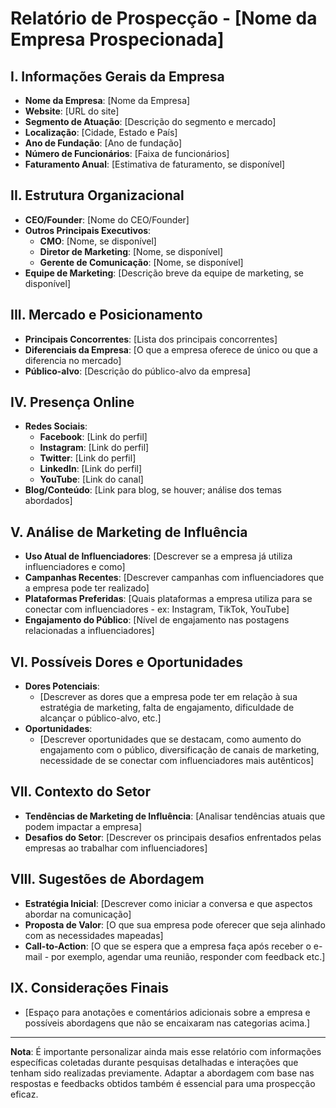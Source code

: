 # Relatório de Prospecção - [Nome da Empresa Prospecionada]

## I. Informações Gerais da Empresa

- **Nome da Empresa**: [Nome da Empresa]
- **Website**: [URL do site]
- **Segmento de Atuação**: [Descrição do segmento e mercado]
- **Localização**: [Cidade, Estado e País]
- **Ano de Fundação**: [Ano de fundação]
- **Número de Funcionários**: [Faixa de funcionários]
- **Faturamento Anual**: [Estimativa de faturamento, se disponível]

## II. Estrutura Organizacional

- **CEO/Founder**: [Nome do CEO/Founder]
- **Outros Principais Executivos**:
  - **CMO**: [Nome, se disponível]
  - **Diretor de Marketing**: [Nome, se disponível]
  - **Gerente de Comunicação**: [Nome, se disponível]
- **Equipe de Marketing**: [Descrição breve da equipe de marketing, se disponível]

## III. Mercado e Posicionamento

- **Principais Concorrentes**: [Lista dos principais concorrentes]
- **Diferenciais da Empresa**: [O que a empresa oferece de único ou que a diferencia no mercado]
- **Público-alvo**: [Descrição do público-alvo da empresa]

## IV. Presença Online

- **Redes Sociais**:
  - **Facebook**: [Link do perfil]
  - **Instagram**: [Link do perfil]
  - **Twitter**: [Link do perfil]
  - **LinkedIn**: [Link do perfil]
  - **YouTube**: [Link do canal]
- **Blog/Conteúdo**: [Link para blog, se houver; análise dos temas abordados]

## V. Análise de Marketing de Influência

- **Uso Atual de Influenciadores**: [Descrever se a empresa já utiliza influenciadores e como]
- **Campanhas Recentes**: [Descrever campanhas com influenciadores que a empresa pode ter realizado]
- **Plataformas Preferidas**: [Quais plataformas a empresa utiliza para se conectar com influenciadores - ex: Instagram, TikTok, YouTube]
- **Engajamento do Público**: [Nível de engajamento nas postagens relacionadas a influenciadores]

## VI. Possíveis Dores e Oportunidades

- **Dores Potenciais**:
  - [Descrever as dores que a empresa pode ter em relação à sua estratégia de marketing, falta de engajamento, dificuldade de alcançar o público-alvo, etc.]
- **Oportunidades**:
  - [Descrever oportunidades que se destacam, como aumento do engajamento com o público, diversificação de canais de marketing, necessidade de se conectar com influenciadores mais autênticos]

## VII. Contexto do Setor

- **Tendências de Marketing de Influência**: [Analisar tendências atuais que podem impactar a empresa]
- **Desafios do Setor**: [Descrever os principais desafios enfrentados pelas empresas ao trabalhar com influenciadores]

## VIII. Sugestões de Abordagem

- **Estratégia Inicial**: [Descrever como iniciar a conversa e que aspectos abordar na comunicação]
- **Proposta de Valor**: [O que sua empresa pode oferecer que seja alinhado com as necessidades mapeadas]
- **Call-to-Action**: [O que se espera que a empresa faça após receber o e-mail - por exemplo, agendar uma reunião, responder com feedback etc.]

## IX. Considerações Finais

- [Espaço para anotações e comentários adicionais sobre a empresa e possíveis abordagens que não se encaixaram nas categorias acima.]

---

**Nota**: É importante personalizar ainda mais esse relatório com informações específicas coletadas durante pesquisas detalhadas e interações que tenham sido realizadas previamente. Adaptar a abordagem com base nas respostas e feedbacks obtidos também é essencial para uma prospecção eficaz.